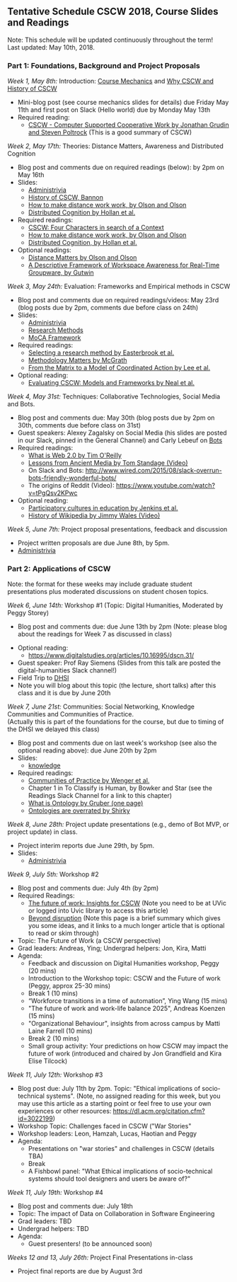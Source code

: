 ## Tentative Schedule CSCW 2018, Course Slides and Readings

Note:  This schedule will be updated continuously throughout the term!  
Last updated: May 10th, 2018.

### Part 1: Foundations, Background and Project Proposals

*Week 1, May 8th:* Introduction:
[Course Mechanics](slides/week1/course_mechanics.pdf) and [Why CSCW and History of CSCW](slides/week1/course_intro.pdf)
  * Mini-blog post (see course mechanics slides for details) due Friday May 11th and first post on Slack (Hello world) due by Monday May 13th
  * Required reading: 
      * [CSCW - Computer Supported Cooperative Work by Jonathan Grudin and Steven Poltrock](https://www.interaction-design.org/encyclopedia/cscw_computer_supported_cooperative_work.html) (This is a good summary of CSCW)

*Week 2, May 17th:* Theories: Distance Matters, Awareness and Distributed Cognition
  * Blog post and comments due on required readings (below): by 2pm on May 16th
  * Slides: 
     * [Administrivia](slides/week2/administrivia-week2.pdf)
     * [History of CSCW, Bannon](slides/week2/cscw-history-bannon.pdf)
     * [How to make distance work work, by Olson and Olson](slides/week2/distance-matters.pdf)
     * [Distributed Cognition by Hollan et al.](slides/week2/distributed-cognition.pdf)
  * Required readings: 
     * [CSCW: Four Characters in search of a Context](http://www-ihm.lri.fr/~mbl/ENS/CSCW/2012/papers/Bannon-ECSCW-89.pdf)
     * [How to make distance work work, by Olson and Olson](http://interactions.acm.org/archive/view/march-april-2014/how-to-make-distance-work-work)
     * [Distributed Cognition, by Hollan et al.](http://dl.acm.org/citation.cfm?id=353487) 
  * Optional readings: 
     * [Distance Matters by Olson and Olson](http://www.ics.uci.edu/~corps/phaseii/OlsonOlson-DistanceMatters-HCIJ.pdf)
     * [A Descriptive Framework of Workspace Awareness for Real-Time Groupware, by Gutwin](http://www.hci.usask.ca/publications/2002/awareness-jcscw.pdf)
  
*Week 3, May 24th:* Evaluation: Frameworks and Empirical methods in CSCW  
  * Blog post and comments due on required readings/videos: May 23rd (blog posts due by 2pm, comments due before class on 24th)
  * Slides: 
     * [Administrivia](slides/week3/administrivia-week3.pdf)
     * [Research Methods](slides/week3/evaluation.pdf)
     * [MoCA Framework](slides/week3/MoCA.pdf)
  * Required readings:
     * [Selecting a research method by Easterbrook et al.](http://www.cs.utoronto.ca/~sme/papers/2007/SelectingEmpiricalMethods.pdf) 
     * [Methodology Matters by McGrath](http://www.ufpa.br/cdesouza/teaching/es/2000-mcgrath.pdf)
     * [From the Matrix to a Model of Coordinated Action by Lee et al.](https://depts.washington.edu/csclab/wordpress/wp-content/uploads/CSCW2015_MoCA_preprint.pdf) 
  * Optional reading: 
     * [Evaluating CSCW: Models and Frameworks by Neal et al.](http://citeseerx.ist.psu.edu/viewdoc/download?doi=10.1.1.91.1754&rep=rep1&type=pdf) 

*Week 4, May 31st:* Techniques: Collaborative Technologies,  Social Media and Bots.  
  * Blog post and comments due: May 30th (blog posts due by 2pm on 30th, comments due before class on 31st)
  * Guest speakers: Alexey Zagalsky on Social Media (his slides are posted in our Slack, pinned in the General Channel) and Carly Lebeuf on [Bots](https://docs.google.com/presentation/d/1TPmDQAg8BMo0dH_HAaGLdTTNzi5b6ziYhLOacqZo1uQ/edit#slide=id.g3b7f9405b9_1_350)
  * Required readings:  
     * [What is Web 2.0 by Tim O'Reilly](http://www.oreilly.com/pub/a/web2/archive/what-is-web-20.html)
     * [Lessons from Ancient Media by Tom Standage (Video)](https://www.youtube.com/watch?v=ixsridS3qVs)
     * On Slack and Bots: http://www.wired.com/2015/08/slack-overrun-bots-friendly-wonderful-bots/ 
     * The origins of Reddit (Video): https://www.youtube.com/watch?v=tPgQsv2KPwc
  * Optional reading: 
     * [Participatory cultures in education by Jenkins et al.](https://www.macfound.org/media/article_pdfs/JENKINS_WHITE_PAPER.PDF)
     * [History of Wikipedia by Jimmy Wales (Video)](https://www.youtube.com/watch?v=WQR0gx0QBZ4)
<!---      * [The new open source economics by Yochai Benkler (Video)](http://www.ted.com/talks/yochai_benkler_on_the_new_open_source_economics?language=en) -->

*Week 5, June 7th:* Project proposal presentations, feedback and discussion
  * Project written proposals are due June 8th, by 5pm. 
  * [Administrivia](slides/week5-administrivia.pdf)
  
### Part 2: Applications of CSCW 
Note: the format for these weeks may include graduate student presentations plus moderated discussions on student chosen topics.

*Week 6, June 14th:* Workshop #1 (Topic: Digital Humanities, Moderated by Peggy Storey)
  * Blog post and comments due: due June 13th by 2pm (Note:  please blog about the readings for Week 7 as discussed in class)
<!---  * [Agenda](software-workshop.md)-->
  * Optional reading: 
    * https://www.digitalstudies.org/articles/10.16995/dscn.31/ 
  * Guest speaker: Prof Ray Siemens (Slides from this talk are posted the digital-humanities Slack channel!)
  * Field Trip to [DHSI](http://www.dhsi.org/)
  * Note you will blog about this topic (the lecture, short talks) after this class and it is due by June 20th

*Week 7, June 21st:* Communities: Social Networking, Knowledge Communities and Communities of Practice.  
(Actually this is part of the foundations for the course, but due to timing of the DHSI we delayed this class)
  * Blog post and comments due on last week's workshop (see also the optional reading above): due June 20th by 2pm
   * Slides: 
     * [knowledge](knowledge.pdf)
  * Required readings: 
     * [Communities of Practice by Wenger et al.](http://wenger-trayner.com/introduction-to-communities-of-practice/)
     * Chapter 1 in To Classify is Human,  by Bowker and Star (see the Readings Slack Channel for a link to this chapter)
     * [What is Ontology by Gruber (one page)](http://tomgruber.org/writing/ontology-definition-2007.htm)
     * [Ontologies are overrated by Shirky](http://www.shirky.com/writings/ontology_overrated.html) 

*Week 8, June 28th:* Project update presentations (e.g., demo of Bot MVP, or project update) in class.  
  * Project interim reports due June 29th, by 5pm. 
   * Slides: 
     * [Administrivia](slides/week8-administrivia.pdf)

*Week 9, July 5th:* Workshop #2 
  * Blog post and comments due: July 4th (by 2pm)
  * Required Readings:
     * [The future of work: Insights for CSCW](https://ieeexplore.ieee.org/document/8066668/) (Note you need to be at UVic or logged into Uvic library to access this article)
     * [Beyond disruption](https://datasociety.net/output/beyond-disruption/) (Note this page is a brief summary which gives you some ideas, and it links to a much longer article that is optional to read or skim through)
  * Topic: The Future of Work (a CSCW perspective)  
  * Grad leaders: Andreas, Ying; Undergrad helpers: Jon, Kira, Matti
  * Agenda: 
     * Feedback and discussion on Digital Humanities workshop, Peggy (20 mins)
     * Introduction to the Workshop topic: CSCW and the Future of work (Peggy, approx 25-30 mins)
     * Break 1 (10 mins)
     * “Workforce transitions in a time of automation”, Ying Wang (15 mins)
     * "The future of work and work-life balance 2025", Andreas Koenzen (15 mins)
     * "Organizational Behaviour", insights from across campus by Matti Laine Farrell (10 mins)
     * Break 2 (10 mins)
     * Small group activity: Your predictions on how CSCW may impact the future of work 
(introduced and chaired by Jon Grandfield and Kira Elise Tilcock)
 
*Week 11, July 12th:* Workshop #3  
  * Blog post due: July 11th by 2pm.  Topic: "Ethical implications of socio-technical systems".  (Note, no assigned reading for this week, but you may use this article as a starting point or feel free to use your own experiences or other resources: https://dl.acm.org/citation.cfm?id=3022199) 
  * Workshop Topic: Challenges faced in CSCW ("War Stories"
  * Workshop leaders: Leon, Hamzah, Lucas, Haotian and Peggy
  * Agenda: 
     * Presentations on "war stories" and challenges in CSCW (details TBA)
     * Break
     * A Fishbowl panel: "What Ethical implications of socio-technical systems should tool designers and users be aware of?"

*Week 11, July 19th:* Workshop #4  
  * Blog post and comments due: July 18th
  * Topic: The impact of Data on Collaboration in Software Engineering
  * Grad leaders: TBD
   * Undergrad helpers: TBD
  * Agenda:
    * Guest presenters! (to be announced soon)

*Weeks 12 and 13, July 26th:* Project Final Presentations in-class
  * Project final reports are due by August 3rd 


